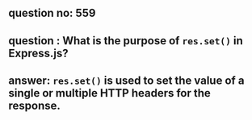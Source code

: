 
      
## question no: 559

## question : What is the purpose of `res.set()` in Express.js?

## answer: `res.set()` is used to set the value of a single or multiple HTTP headers for the response.
      